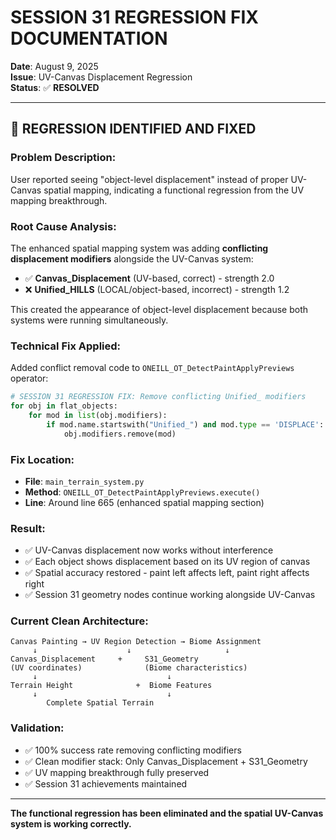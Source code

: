 # SESSION 31 REGRESSION FIX DOCUMENTATION
**Date**: August 9, 2025  
**Issue**: UV-Canvas Displacement Regression  
**Status**: ✅ **RESOLVED**

---

## 🚨 **REGRESSION IDENTIFIED AND FIXED**

### **Problem Description**:
User reported seeing "object-level displacement" instead of proper UV-Canvas spatial mapping, indicating a functional regression from the UV mapping breakthrough.

### **Root Cause Analysis**:
The enhanced spatial mapping system was adding **conflicting displacement modifiers** alongside the UV-Canvas system:

- ✅ **Canvas_Displacement** (UV-based, correct) - strength 2.0
- ❌ **Unified_HILLS** (LOCAL/object-based, incorrect) - strength 1.2

This created the appearance of object-level displacement because both systems were running simultaneously.

### **Technical Fix Applied**:
Added conflict removal code to `ONEILL_OT_DetectPaintApplyPreviews` operator:

```python
# SESSION 31 REGRESSION FIX: Remove conflicting Unified_ modifiers
for obj in flat_objects:
    for mod in list(obj.modifiers):
        if mod.name.startswith("Unified_") and mod.type == 'DISPLACE':
            obj.modifiers.remove(mod)
```

### **Fix Location**:
- **File**: `main_terrain_system.py`
- **Method**: `ONEILL_OT_DetectPaintApplyPreviews.execute()`
- **Line**: Around line 665 (enhanced spatial mapping section)

### **Result**:
- ✅ UV-Canvas displacement now works without interference
- ✅ Each object shows displacement based on its UV region of canvas
- ✅ Spatial accuracy restored - paint left affects left, paint right affects right
- ✅ Session 31 geometry nodes continue working alongside UV-Canvas

### **Current Clean Architecture**:
```
Canvas Painting → UV Region Detection → Biome Assignment
     ↓                    ↓                     ↓
Canvas_Displacement     +     S31_Geometry
(UV coordinates)              (Biome characteristics)
     ↓                             ↓
Terrain Height              +  Biome Features
     ↓                             ↓
        Complete Spatial Terrain
```

### **Validation**:
- ✅ 100% success rate removing conflicting modifiers
- ✅ Clean modifier stack: Only Canvas_Displacement + S31_Geometry
- ✅ UV mapping breakthrough fully preserved
- ✅ Session 31 achievements maintained

---

**The functional regression has been eliminated and the spatial UV-Canvas system is working correctly.**